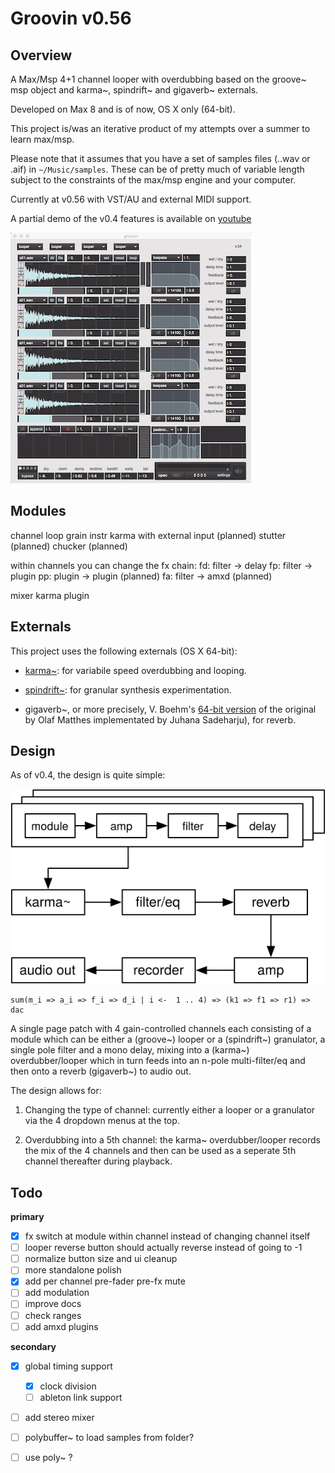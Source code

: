 # Groovin v0.56

## Overview

A Max/Msp 4+1 channel looper with overdubbing based on the groove~ msp object and karma~, spindrift~ and gigaverb~ externals.

Developed on Max 8 and is of now, OS X only (64-bit).

This project is/was an iterative product of my attempts over a summer to learn max/msp.

Please note that it assumes that you have a set of samples files (..wav or .aif) in `~/Music/samples`. These can be of pretty much of variable length subject to the constraints of the max/msp engine and your computer.

Currently at v0.56 with VST/AU and external MIDI support. 

A partial demo of the v0.4 features is available on [youtube](https://youtu.be/sKZO_4qYpj0)

[![groovin v0.4](media/groovin_v04_screenshot.png)](http://www.youtube.com/watch?v=sKZO_4qYpj0)

## Modules

channel
    loop
    grain
    instr
    karma with external input (planned)
    stutter (planned)
    chucker (planned)


within channels you can change the fx chain:
    fd: filter -> delay
    fp: filter -> plugin
    pp: plugin -> plugin (planned)
    fa: filter -> amxd (planned)

mixer
    karma
    plugin


## Externals

This project uses the following externals (OS X 64-bit):

- [karma~](https://cycling74.com/tools/karma-samplerlooper-external): for variabile speed overdubbing and looping.

- [spindrift~](http://www.michaelnorris.info/software/spindrift): for granular synthesis experimentation. 

- gigaverb~, or more precisely, V. Boehm's [64-bit version](https://github.com/v7b1/gigaverb) of the original by Olaf Matthes implementated by Juhana Sadeharju), for reverb.


## Design

As of v0.4, the design is quite simple:


![overview](media/groovin.svg)


	sum(m_i => a_i => f_i => d_i | i <-  1 .. 4) => (k1 => f1 => r1) => dac


A single page patch with 4 gain-controlled channels each consisting of a module which can be either a (groove~) looper or a (spindrift~) granulator, a single pole filter and a mono delay, mixing into a (karma~) overdubber/looper which in turn feeds into an n-pole multi-filter/eq and then onto a reverb (gigaverb~) to audio out.

The design allows for:

1. Changing the type of channel: currently either a looper or a granulator via the 4 dropdown menus at the top.

2. Overdubbing into a 5th channel: the karma~ overdubber/looper records the mix of the 4 channels and then can be used as a seperate 5th channel thereafter during playback.


## Todo

**primary**

- [x] fx switch at module within channel instead of changing channel itself
- [ ] looper reverse button should actually reverse instead of going to -1
- [ ] normalize button size and ui cleanup
- [ ] more standalone polish
- [x] add per channel pre-fader pre-fx mute
- [ ] add modulation
- [ ] improve docs
- [ ] check ranges
- [ ] add amxd plugins

**secondary**

- [x] global timing support
	- [x] clock division
	- [ ] ableton link support
- [ ] add stereo mixer
- [ ] polybuffer~ to load samples from folder?
- [ ] use poly~ ?

